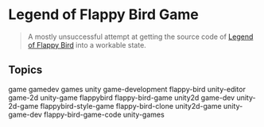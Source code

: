 # Legend of Flappy Bird Game

> A mostly unsuccessful attempt at getting the source code of [Legend of Flappy Bird](https://ctyiextrasonic.itch.io/legend-of-flappy-bird) into a workable state.

## Topics

game gamedev games unity game-development flappy-bird unity-editor game-2d unity-game flappybird flappy-bird-game unity2d game-dev unity-2d-game flappybird-style-game flappy-bird-clone unity2d-game unity-game-dev flappy-bird-game-code unity-games
